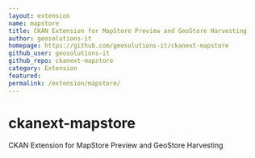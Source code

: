 ```yaml
---
layout: extension
name: mapstore
title: CKAN Extension for MapStore Preview and GeoStore Harvesting
author: geosolutions-it
homepage: https://github.com/geosolutions-it/ckanext-mapstore
github_user: geosolutions-it
github_repo: ckanext-mapstore
category: Extension
featured: 
permalink: /extension/mapstore/
---
```



ckanext-mapstore
================

CKAN Extension for MapStore Preview and GeoStore Harvesting

